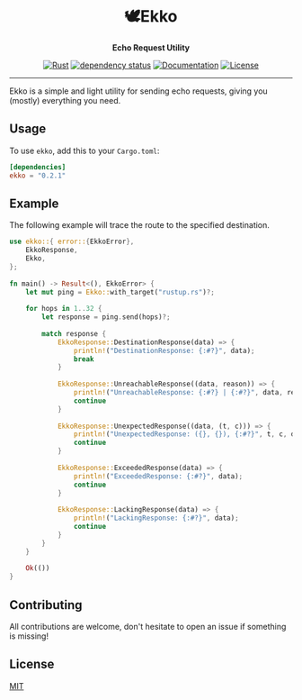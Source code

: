 <div align="center">

# 🕊️Ekko
__Echo Request Utility__

<p>

[![Rust](https://github.com/dev-bio/Ekko/workflows/Rust/badge.svg)](https://crates.io/crates/ekko)
[![dependency status](https://deps.rs/crate/ekko/0.2.1/status.svg)](https://deps.rs/crate/ekko/0.2.1)
[![Documentation](https://docs.rs/ekko/badge.svg)](https://docs.rs/ekko)
[![License](https://img.shields.io/crates/l/ekko.svg)](https://choosealicense.com/licenses/mit/)

</p>
</div>

---

Ekko is a simple and light utility for sending echo requests, giving you (mostly) everything you need.

## Usage
To use `ekko`, add this to your `Cargo.toml`:

```toml
[dependencies]
ekko = "0.2.1"
```

## Example
The following example will trace the route to the specified destination.
```rust
use ekko::{ error::{EkkoError},
    EkkoResponse,
    Ekko,
};
 
fn main() -> Result<(), EkkoError> {
    let mut ping = Ekko::with_target("rustup.rs")?;
    
    for hops in 1..32 {
        let response = ping.send(hops)?;
 
        match response {
            EkkoResponse::DestinationResponse(data) => {
                println!("DestinationResponse: {:#?}", data);
                break
            }
            
            EkkoResponse::UnreachableResponse((data, reason)) => {
                println!("UnreachableResponse: {:#?} | {:#?}", data, reason);
                continue
            }
            
            EkkoResponse::UnexpectedResponse((data, (t, c))) => {
                println!("UnexpectedResponse: ({}, {}), {:#?}", t, c, data);
                continue
            }
            
            EkkoResponse::ExceededResponse(data) => {
                println!("ExceededResponse: {:#?}", data);
                continue
            }
            
            EkkoResponse::LackingResponse(data) => {
                println!("LackingResponse: {:#?}", data);
                continue
            }
        }
    }
    
    Ok(())
}
```

## Contributing
All contributions are welcome, don't hesitate to open an issue if something is missing!

## License
[MIT](https://choosealicense.com/licenses/mit/)
